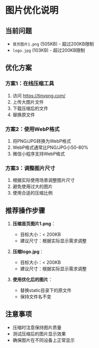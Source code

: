 # 图片优化说明

## 当前问题
- `首页图片1.png` (505KB) - 超过200KB限制
- `logo.jpg` (103KB) - 超过200KB限制

## 优化方案

### 方案1：在线压缩工具
1. 访问 https://tinypng.com/
2. 上传大图片文件
3. 下载压缩后的文件
4. 替换原文件

### 方案2：使用WebP格式
1. 将PNG/JPG转换为WebP格式
2. WebP格式通常比PNG/JPG小50-80%
3. 微信小程序支持WebP格式

### 方案3：调整图片尺寸
1. 根据实际使用场景调整图片尺寸
2. 避免使用过大的图片
3. 使用合适的压缩比例

## 推荐操作步骤

1. **压缩首页图片1.png**：
   - 目标大小：< 200KB
   - 建议尺寸：根据实际显示需求调整

2. **压缩logo.jpg**：
   - 目标大小：< 200KB
   - 建议尺寸：根据实际显示需求调整

3. **使用优化后的图片**：
   - 替换static目录下的原文件
   - 保持文件名不变

## 注意事项
- 压缩时注意保持图片质量
- 测试压缩后的图片显示效果
- 确保图片在不同设备上正常显示
